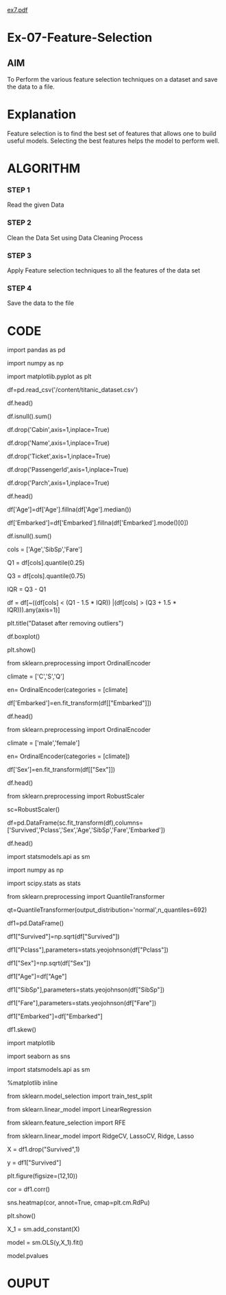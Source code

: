 
[ ex7.pdf](https://github.com/jawahar107/Ex-07-Feature-Selection/files/11474369/ex7.pdf)
# Ex-07-Feature-Selection
## AIM
To Perform the various feature selection techniques on a dataset and save the data to a file. 

# Explanation
Feature selection is to find the best set of features that allows one to build useful models.
Selecting the best features helps the model to perform well. 

# ALGORITHM
### STEP 1
Read the given Data
### STEP 2
Clean the Data Set using Data Cleaning Process
### STEP 3
Apply Feature selection techniques to all the features of the data set
### STEP 4
Save the data to the file


# CODE
import pandas as pd

import numpy as np

import matplotlib.pyplot as plt

df=pd.read_csv('/content/titanic_dataset.csv')

df.head()

df.isnull().sum()

df.drop('Cabin',axis=1,inplace=True)

df.drop('Name',axis=1,inplace=True)

df.drop('Ticket',axis=1,inplace=True)

df.drop('PassengerId',axis=1,inplace=True)

df.drop('Parch',axis=1,inplace=True)

df.head()

df['Age']=df['Age'].fillna(df['Age'].median())

df['Embarked']=df['Embarked'].fillna(df['Embarked'].mode()[0])

df.isnull().sum()

cols = ['Age','SibSp','Fare']

Q1 = df[cols].quantile(0.25)

Q3 = df[cols].quantile(0.75)

IQR = Q3 - Q1

df = df[~((df[cols] < (Q1 - 1.5 * IQR)) |(df[cols] > (Q3 + 1.5 * IQR))).any(axis=1)]

plt.title("Dataset after removing outliers")

df.boxplot()

plt.show()

from sklearn.preprocessing import OrdinalEncoder

climate = ['C','S','Q']

en= OrdinalEncoder(categories = [climate]

df['Embarked']=en.fit_transform(df[["Embarked"]])

df.head()

from sklearn.preprocessing import OrdinalEncoder

climate = ['male','female']

en= OrdinalEncoder(categories = [climate])

df['Sex']=en.fit_transform(df[["Sex"]])

df.head()

from sklearn.preprocessing import RobustScaler

sc=RobustScaler()

df=pd.DataFrame(sc.fit_transform(df),columns=['Survived','Pclass','Sex','Age','SibSp','Fare','Embarked'])

df.head()

import statsmodels.api as sm

import numpy as np

import scipy.stats as stats

from sklearn.preprocessing import QuantileTransformer 

qt=QuantileTransformer(output_distribution='normal',n_quantiles=692)

df1=pd.DataFrame()

df1["Survived"]=np.sqrt(df["Survived"])

df1["Pclass"],parameters=stats.yeojohnson(df["Pclass"])

df1["Sex"]=np.sqrt(df["Sex"])

df1["Age"]=df["Age"]

df1["SibSp"],parameters=stats.yeojohnson(df["SibSp"])

df1["Fare"],parameters=stats.yeojohnson(df["Fare"])

df1["Embarked"]=df["Embarked"]

df1.skew()

import matplotlib

import seaborn as sns

import statsmodels.api as sm

%matplotlib inline

from sklearn.model_selection import train_test_split

from sklearn.linear_model import LinearRegression

from sklearn.feature_selection import RFE

from sklearn.linear_model import RidgeCV, LassoCV, Ridge, Lasso

X = df1.drop("Survived",1) 

y = df1["Survived"]          

plt.figure(figsize=(12,10))

cor = df1.corr()

sns.heatmap(cor, annot=True, cmap=plt.cm.RdPu)

plt.show()

X_1 = sm.add_constant(X)

model = sm.OLS(y,X_1).fit()

model.pvalues

# OUPUT

